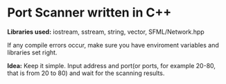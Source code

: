 # Port Scanner written in C++

**Libraries used:** iostream, sstream, string, vector, SFML/Network.hpp

If any compile errors occur, make sure you have enviroment variables and libraries set right.

**Idea:**
Keep it simple. 
Input address and port(or ports, for example 20-80, that is from 20 to 80) and wait for the scanning results.
